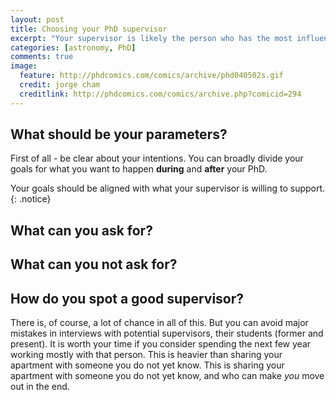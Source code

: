```yaml
---
layout: post
title: Choosing your PhD supervisor
excerpt: "Your supervisor is likely the person who has the most influence on your future carreer. So choose wisely."
categories: [astronomy, PhD]
comments: true
image:
  feature: http://phdcomics.com/comics/archive/phd040502s.gif
  credit: jorge cham
  creditlink: http://phdcomics.com/comics/archive.php?comicid=294
---
```


## What should be your parameters?

First of all - be clear about your intentions. You can broadly divide your goals for what you want to happen **during** and **after** your PhD.

Your goals should be aligned with what your supervisor is willing to support.
{: .notice}

## What can you ask for?

## What can you not ask for?

## How do you spot a good supervisor?

There is, of course, a lot of chance in all of this. But you can avoid major mistakes in interviews with potential supervisors, their students (former and present). It is worth your time if you consider spending the next few year working mostly with that person. This is heavier than sharing your apartment with someone you do not yet know. This is sharing your apartment with someone you do not yet know, and who can make _you_ move out in the end.


